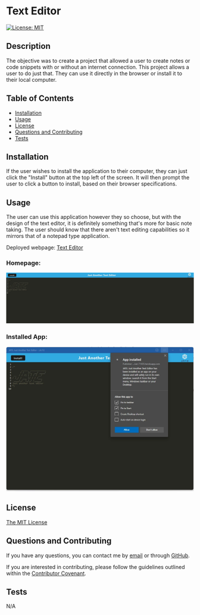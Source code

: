 # Text Editor

[![License: MIT](https://img.shields.io/badge/License-MIT-yellow.svg)](https://opensource.org/licenses/MIT)

## Description

The objective was to create a project that allowed a user to create notes or code snippets with or without an internet connection. This project allows a user to do just that. They can use it directly in the browser or install it to their local computer.

## Table of Contents

- [Installation](#installation)
- [Usage](#usage)
- [License](#license)
- [Questions and Contributing](#questions-and-contributing)
- [Tests](#tests)

## Installation

If the user wishes to install the application to their computer, they can just click the "Install" button at the top left of the screen. It will then prompt the user to click a button to install, based on their browser specifications.

## Usage

The user can use this application however they so choose, but with the design of the text editor, it is definitely something that's more for basic note taking. The user should know that there aren't text editing capabilities so it mirrors that of a notepad type application.

Deployed webpage: [Text Editor](https://mysterious-river-71435.herokuapp.com/)

### Homepage:
![Homepage](./Images/Main%20page.jpg)

### Installed App:
![Installed App](./Images/Installed%20App.jpg)

## License

[The MIT License](https://opensource.org/licenses/MIT)

## Questions and Contributing

If you have any questions, you can contact me by [email](j.mcd.lungren@gmail.com) or through [GitHub](https://github.com/jmcdlungren).

If you are interested in contributing, please follow the guidelines outlined within the [Contributor Covenant](https://www.contributor-covenant.org/).

## Tests

N/A